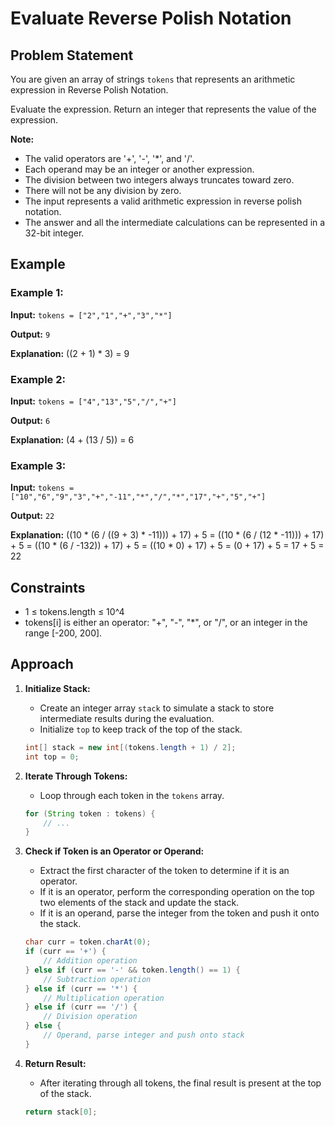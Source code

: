# Evaluate Reverse Polish Notation

## Problem Statement

You are given an array of strings `tokens` that represents an arithmetic expression in Reverse Polish Notation.

Evaluate the expression. Return an integer that represents the value of the expression.

**Note:**
- The valid operators are '+', '-', '*', and '/'.
- Each operand may be an integer or another expression.
- The division between two integers always truncates toward zero.
- There will not be any division by zero.
- The input represents a valid arithmetic expression in reverse polish notation.
- The answer and all the intermediate calculations can be represented in a 32-bit integer.

## Example

### Example 1:

**Input:**
`tokens = ["2","1","+","3","*"]`

**Output:**
`9`

**Explanation:**
((2 + 1) * 3) = 9

### Example 2:

**Input:**
`tokens = ["4","13","5","/","+"]`

**Output:**
`6`

**Explanation:**
(4 + (13 / 5)) = 6

### Example 3:

**Input:**
`tokens = ["10","6","9","3","+","-11","*","/","*","17","+","5","+"]`

**Output:**
`22`

**Explanation:**
((10 * (6 / ((9 + 3) * -11))) + 17) + 5
= ((10 * (6 / (12 * -11))) + 17) + 5
= ((10 * (6 / -132)) + 17) + 5
= ((10 * 0) + 17) + 5
= (0 + 17) + 5
= 17 + 5
= 22

## Constraints

- 1 ≤ tokens.length ≤ 10^4
- tokens[i] is either an operator: "+", "-", "*", or "/", or an integer in the range [-200, 200].

## Approach

1. **Initialize Stack:**
   - Create an integer array `stack` to simulate a stack to store intermediate results during the evaluation.
   - Initialize `top` to keep track of the top of the stack.

    ```java
    int[] stack = new int[(tokens.length + 1) / 2];
    int top = 0;
    ```

2. **Iterate Through Tokens:**
   - Loop through each token in the `tokens` array.

    ```java
    for (String token : tokens) {
        // ...
    }
    ```

3. **Check if Token is an Operator or Operand:**
   - Extract the first character of the token to determine if it is an operator.
   - If it is an operator, perform the corresponding operation on the top two elements of the stack and update the stack.
   - If it is an operand, parse the integer from the token and push it onto the stack.

    ```java
    char curr = token.charAt(0);
    if (curr == '+') {
        // Addition operation
    } else if (curr == '-' && token.length() == 1) {
        // Subtraction operation
    } else if (curr == '*') {
        // Multiplication operation
    } else if (curr == '/') {
        // Division operation
    } else {
        // Operand, parse integer and push onto stack
    }
    ```

4. **Return Result:**
   - After iterating through all tokens, the final result is present at the top of the stack.

    ```java
    return stack[0];
    ```
